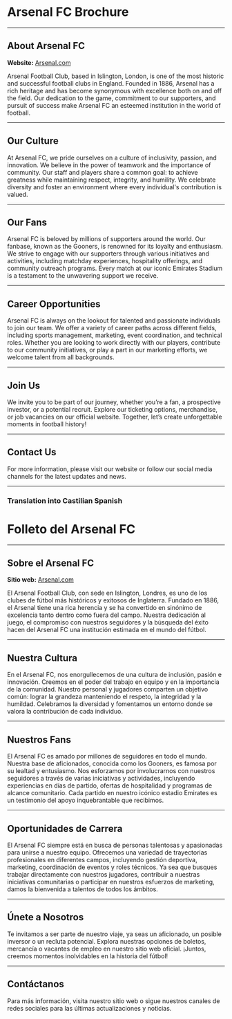 # Arsenal FC Brochure

---

## About Arsenal FC

**Website:** [Arsenal.com](https://www.arsenal.com)

Arsenal Football Club, based in Islington, London, is one of the most historic and successful football clubs in England. Founded in 1886, Arsenal has a rich heritage and has become synonymous with excellence both on and off the field. Our dedication to the game, commitment to our supporters, and pursuit of success make Arsenal FC an esteemed institution in the world of football.

---

## Our Culture

At Arsenal FC, we pride ourselves on a culture of inclusivity, passion, and innovation. We believe in the power of teamwork and the importance of community. Our staff and players share a common goal: to achieve greatness while maintaining respect, integrity, and humility. We celebrate diversity and foster an environment where every individual's contribution is valued.

---

## Our Fans

Arsenal FC is beloved by millions of supporters around the world. Our fanbase, known as the Gooners, is renowned for its loyalty and enthusiasm. We strive to engage with our supporters through various initiatives and activities, including matchday experiences, hospitality offerings, and community outreach programs. Every match at our iconic Emirates Stadium is a testament to the unwavering support we receive.

---

## Career Opportunities

Arsenal FC is always on the lookout for talented and passionate individuals to join our team. We offer a variety of career paths across different fields, including sports management, marketing, event coordination, and technical roles. Whether you are looking to work directly with our players, contribute to our community initiatives, or play a part in our marketing efforts, we welcome talent from all backgrounds. 

---

## Join Us

We invite you to be part of our journey, whether you’re a fan, a prospective investor, or a potential recruit. Explore our ticketing options, merchandise, or job vacancies on our official website. Together, let’s create unforgettable moments in football history!

---

## Contact Us

For more information, please visit our website or follow our social media channels for the latest updates and news.

---

### Translation into Castilian Spanish

# Folleto del Arsenal FC

---

## Sobre el Arsenal FC

**Sitio web:** [Arsenal.com](https://www.arsenal.com)

El Arsenal Football Club, con sede en Islington, Londres, es uno de los clubes de fútbol más históricos y exitosos de Inglaterra. Fundado en 1886, el Arsenal tiene una rica herencia y se ha convertido en sinónimo de excelencia tanto dentro como fuera del campo. Nuestra dedicación al juego, el compromiso con nuestros seguidores y la búsqueda del éxito hacen del Arsenal FC una institución estimada en el mundo del fútbol.

---

## Nuestra Cultura

En el Arsenal FC, nos enorgullecemos de una cultura de inclusión, pasión e innovación. Creemos en el poder del trabajo en equipo y en la importancia de la comunidad. Nuestro personal y jugadores comparten un objetivo común: lograr la grandeza manteniendo el respeto, la integridad y la humildad. Celebramos la diversidad y fomentamos un entorno donde se valora la contribución de cada individuo.

---

## Nuestros Fans

El Arsenal FC es amado por millones de seguidores en todo el mundo. Nuestra base de aficionados, conocida como los Gooners, es famosa por su lealtad y entusiasmo. Nos esforzamos por involucrarnos con nuestros seguidores a través de varias iniciativas y actividades, incluyendo experiencias en días de partido, ofertas de hospitalidad y programas de alcance comunitario. Cada partido en nuestro icónico estadio Emirates es un testimonio del apoyo inquebrantable que recibimos.

---

## Oportunidades de Carrera

El Arsenal FC siempre está en busca de personas talentosas y apasionadas para unirse a nuestro equipo. Ofrecemos una variedad de trayectorias profesionales en diferentes campos, incluyendo gestión deportiva, marketing, coordinación de eventos y roles técnicos. Ya sea que busques trabajar directamente con nuestros jugadores, contribuir a nuestras iniciativas comunitarias o participar en nuestros esfuerzos de marketing, damos la bienvenida a talentos de todos los ámbitos.

---

## Únete a Nosotros

Te invitamos a ser parte de nuestro viaje, ya seas un aficionado, un posible inversor o un recluta potencial. Explora nuestras opciones de boletos, mercancía o vacantes de empleo en nuestro sitio web oficial. ¡Juntos, creemos momentos inolvidables en la historia del fútbol!

---

## Contáctanos

Para más información, visita nuestro sitio web o sigue nuestros canales de redes sociales para las últimas actualizaciones y noticias.